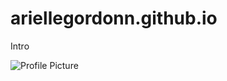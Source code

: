 # ariellegordonn.github.io

Intro 

![Profile Picture](https://github.com/ariellegordonn/ariellegordonn.github.io/blob/main/arielle.JPG?raw=true)

